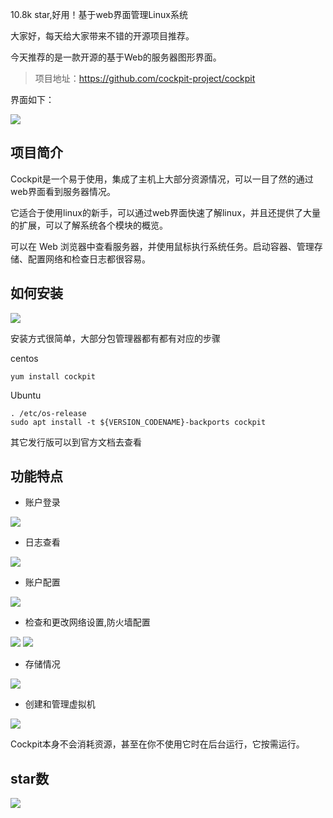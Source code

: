 10.8k star,好用！基于web界面管理Linux系统

大家好，每天给大家带来不错的开源项目推荐。

今天推荐的是一款开源的基于Web的服务器图形界面。

>项目地址：https://github.com/cockpit-project/cockpit 

界面如下：

![](image.png)

## 项目简介

Cockpit是一个易于使用，集成了主机上大部分资源情况，可以一目了然的通过web界面看到服务器情况。

它适合于使用linux的新手，可以通过web界面快速了解linux，并且还提供了大量的扩展，可以了解系统各个模块的概览。

可以在 Web 浏览器中查看服务器，并使用鼠标执行系统任务。启动容器、管理存储、配置网络和检查日志都很容易。

## 如何安装

 ![](https://img.shields.io/github/downloads/cockpit-project/cockpit/total?style=flat-square)

安装方式很简单，大部分包管理器都有都有对应的步骤

centos

```
yum install cockpit
```
Ubuntu
```
. /etc/os-release
sudo apt install -t ${VERSION_CODENAME}-backports cockpit
```

其它发行版可以到官方文档去查看

## 功能特点

- 账户登录

![](image-1.png)

- 日志查看

![](image-2.png)

- 账户配置
  
![](image-3.png)

- 检查和更改网络设置,防火墙配置

![](image-4.png)
![](image-5.png)

- 存储情况

![](image-6.png)

- 创建和管理虚拟机

![](image-7.png)

Cockpit本身不会消耗资源，甚至在你不使用它时在后台运行，它按需运行。

## star数

 ![](https://img.shields.io/github/stars/cockpit-project/cockpit?style=flat-square)